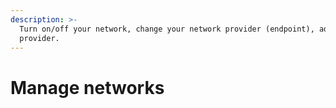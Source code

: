```yaml
---
description: >-
  Turn on/off your network, change your network provider (endpoint), add new
  provider.
---
```


# Manage networks

